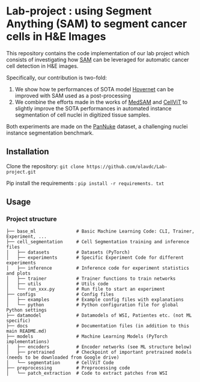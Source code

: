 # Lab-project : using Segment Anything (SAM) to segment cancer cells in H&E Images
This repository contains the code implementation of our lab project which consists of investigating how [SAM](https://github.com/facebookresearch/segment-anything.git) can be leveraged for automatic cancer cell detection in H&E images. 

Specifically, our contribution is two-fold:
1. We show how te performances of SOTA model [Hovernet](https://github.com/vqdang/hover_net.git) can be improved with SAM used as a post-processing 
2. We combine the efforts made in the works of [MedSAM](https://github.com/bowang-lab/MedSAM.git) and [CellViT](https://github.com/TIO-IKIM/CellViT.git) to slightly improve the SOTA performances in automated instance segmentation of cell nuclei in digitized tissue samples. 

Both experiments are made on the [PanNuke](https://warwick.ac.uk/fac/cross_fac/tia/data/pannuke) dataset, a challenging nuclei instance segmentation benchmark.

## Installation

Clone the repository: ``` git clone https://github.com/olavdc/Lab-project.git ```

Pip install the requirements : ``` pip install -r requirements. txt ```

## Usage

### Project structure

```
├── base_ml               # Basic Machine Learning Code: CLI, Trainer, Experiment, ...
├── cell_segmentation     # Cell Segmentation training and inference files
│   ├── datasets          # Datasets (PyTorch)
│   ├── experiments       # Specific Experiment Code for different experiments
│   ├── inference         # Inference code for experiment statistics and plots
│   ├── trainer           # Trainer functions to train networks
│   ├── utils             # Utils code
│   └── run_xxx.py        # Run file to start an experiment
├── configs               # Config files
│   ├── examples          # Example config files with explanations
│   └── python            # Python configuration file for global Python settings
├── datamodel             # Datamodels of WSI, Patientes etc. (not ML specific)
├── docs                  # Documentation files (in addition to this main README.md)
├── models                # Machine Learning Models (PyTorch implementations)
│   ├── encoders          # Encoder networks (see ML structure below)
│   ├── pretrained        # Checkpoint of important pretrained models (needs to be downloaded from Google drive)
│   └── segmentation      # CellViT Code
├── preprocessing         # Preprocessing code
│   └── patch_extraction  # Code to extract patches from WSI
```








